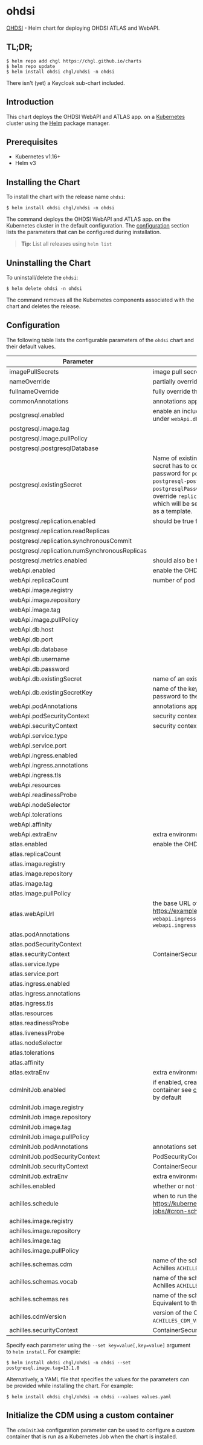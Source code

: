 # ohdsi

[OHDSI](https://github.com/OHDSI) - Helm chart for deploying OHDSI ATLAS and WebAPI.

## TL;DR;

```console
$ helm repo add chgl https://chgl.github.io/charts
$ helm repo update
$ helm install ohdsi chgl/ohdsi -n ohdsi
```

There isn't (yet) a Keycloak sub-chart included.

## Introduction

This chart deploys the OHDSI WebAPI and ATLAS app. on a [Kubernetes](http://kubernetes.io) cluster using the [Helm](https://helm.sh) package manager.

## Prerequisites

- Kubernetes v1.16+
- Helm v3

## Installing the Chart

To install the chart with the release name `ohdsi`:

```console
$ helm install ohdsi chgl/ohdsi -n ohdsi
```

The command deploys the OHDSI WebAPI and ATLAS app. on the Kubernetes cluster in the default configuration. The [configuration](#configuration) section lists the parameters that can be configured during installation.

> **Tip**: List all releases using `helm list`

## Uninstalling the Chart

To uninstall/delete the `ohdsi`:

```console
$ helm delete ohdsi -n ohdsi
```

The command removes all the Kubernetes components associated with the chart and deletes the release.

## Configuration

The following table lists the configurable parameters of the `ohdsi` chart and their default values.

| Parameter                                     | Description                                                                                                                                                                                                                                                                                                                                                                                                                                                                | Default                                                                                                       |
| --------------------------------------------- | -------------------------------------------------------------------------------------------------------------------------------------------------------------------------------------------------------------------------------------------------------------------------------------------------------------------------------------------------------------------------------------------------------------------------------------------------------------------------- | ------------------------------------------------------------------------------------------------------------- |
| imagePullSecrets                              | image pull secrets used by all pods                                                                                                                                                                                                                                                                                                                                                                                                                                        | `[]`                                                                                                          |
| nameOverride                                  | partially override the release name                                                                                                                                                                                                                                                                                                                                                                                                                                        | `""`                                                                                                          |
| fullnameOverride                              | fully override the release name                                                                                                                                                                                                                                                                                                                                                                                                                                            | `""`                                                                                                          |
| commonAnnotations                             | annotations applied to the WebAPI and Atlas deployments                                                                                                                                                                                                                                                                                                                                                                                                                    | `[]`                                                                                                          |
| postgresql.enabled                            | enable an included PostgreSQL DB. if set to `false`, the values under `webApi.db` are used                                                                                                                                                                                                                                                                                                                                                                                 | `true`                                                                                                        |
| postgresql.image.tag                          |                                                                                                                                                                                                                                                                                                                                                                                                                                                                            | `13.1.0`                                                                                                      |
| postgresql.image.pullPolicy                   |                                                                                                                                                                                                                                                                                                                                                                                                                                                                            | `Always`                                                                                                      |
| postgresql.postgresqlDatabase                 |                                                                                                                                                                                                                                                                                                                                                                                                                                                                            | `"ohdsi"`                                                                                                     |
| postgresql.existingSecret                     | Name of existing secret to use for PostgreSQL passwords. The secret has to contain the keys `postgresql-password` which is the password for `postgresqlUsername` when it is different of `postgres`, `postgresql-postgres-password` which will override `postgresqlPassword`, `postgresql-replication-password` which will override `replication.password` and `postgresql-ldap-password` which will be sed to authenticate on LDAP. The value is evaluated as a template. | `""`                                                                                                          |
| postgresql.replication.enabled                | should be true for production use                                                                                                                                                                                                                                                                                                                                                                                                                                          | `false`                                                                                                       |
| postgresql.replication.readReplicas           |                                                                                                                                                                                                                                                                                                                                                                                                                                                                            | `2`                                                                                                           |
| postgresql.replication.synchronousCommit      |                                                                                                                                                                                                                                                                                                                                                                                                                                                                            | `"on"`                                                                                                        |
| postgresql.replication.numSynchronousReplicas |                                                                                                                                                                                                                                                                                                                                                                                                                                                                            | `1`                                                                                                           |
| postgresql.metrics.enabled                    | should also be true for production use                                                                                                                                                                                                                                                                                                                                                                                                                                     | `false`                                                                                                       |
| webApi.enabled                                | enable the OHDSI WebAPI deployment                                                                                                                                                                                                                                                                                                                                                                                                                                         | `true`                                                                                                        |
| webApi.replicaCount                           | number of pod replicas for the WebAPI                                                                                                                                                                                                                                                                                                                                                                                                                                      | `1`                                                                                                           |
| webApi.image.registry                         |                                                                                                                                                                                                                                                                                                                                                                                                                                                                            | `ghcr.io`                                                                                                     |
| webApi.image.repository                       |                                                                                                                                                                                                                                                                                                                                                                                                                                                                            | `chgl/ohdsi/webapi`                                                                                           |
| webApi.image.tag                              |                                                                                                                                                                                                                                                                                                                                                                                                                                                                            | `2.8.0-snapshot`                                                                                              |
| webApi.image.pullPolicy                       |                                                                                                                                                                                                                                                                                                                                                                                                                                                                            | `Always`                                                                                                      |
| webApi.db.host                                |                                                                                                                                                                                                                                                                                                                                                                                                                                                                            | `"db"`                                                                                                        |
| webApi.db.port                                |                                                                                                                                                                                                                                                                                                                                                                                                                                                                            | `5432`                                                                                                        |
| webApi.db.database                            |                                                                                                                                                                                                                                                                                                                                                                                                                                                                            | `"ohdsi"`                                                                                                     |
| webApi.db.username                            |                                                                                                                                                                                                                                                                                                                                                                                                                                                                            | `"postgres"`                                                                                                  |
| webApi.db.password                            |                                                                                                                                                                                                                                                                                                                                                                                                                                                                            | `"postgres"`                                                                                                  |
| webApi.db.existingSecret                      | name of an existing secret containing the password to the DB.                                                                                                                                                                                                                                                                                                                                                                                                              | `""`                                                                                                          |
| webApi.db.existingSecretKey                   | name of the key in `webApi.db.existingSecret` to use as the password to the DB.                                                                                                                                                                                                                                                                                                                                                                                            | `"postgresql-postgres-password"`                                                                              |
| webApi.podAnnotations                         | annotations applied to the WebAPI pod                                                                                                                                                                                                                                                                                                                                                                                                                                      | `{}`                                                                                                          |
| webApi.podSecurityContext                     | security context for the WebAPI pod                                                                                                                                                                                                                                                                                                                                                                                                                                        | `{}`                                                                                                          |
| webApi.securityContext                        | security context for the WebAPI container                                                                                                                                                                                                                                                                                                                                                                                                                                  | `{"capabilities":{"drop":["ALL"]},"readOnlyRootFilesystem":true,"runAsNonRoot":true,"runAsUser":101}`         |
| webApi.service.type                           |                                                                                                                                                                                                                                                                                                                                                                                                                                                                            | `ClusterIP`                                                                                                   |
| webApi.service.port                           |                                                                                                                                                                                                                                                                                                                                                                                                                                                                            | `8080`                                                                                                        |
| webApi.ingress.enabled                        |                                                                                                                                                                                                                                                                                                                                                                                                                                                                            | `false`                                                                                                       |
| webApi.ingress.annotations                    |                                                                                                                                                                                                                                                                                                                                                                                                                                                                            | `{}`                                                                                                          |
| webApi.ingress.tls                            |                                                                                                                                                                                                                                                                                                                                                                                                                                                                            | `[]`                                                                                                          |
| webApi.resources                              |                                                                                                                                                                                                                                                                                                                                                                                                                                                                            | `{}`                                                                                                          |
| webApi.readinessProbe                         |                                                                                                                                                                                                                                                                                                                                                                                                                                                                            | `{"failureThreshold":5,"initialDelaySeconds":45,"periodSeconds":15,"successThreshold":1,"timeoutSeconds":15}` |
| webApi.nodeSelector                           |                                                                                                                                                                                                                                                                                                                                                                                                                                                                            | `{}`                                                                                                          |
| webApi.tolerations                            |                                                                                                                                                                                                                                                                                                                                                                                                                                                                            | `[]`                                                                                                          |
| webApi.affinity                               |                                                                                                                                                                                                                                                                                                                                                                                                                                                                            | `{}`                                                                                                          |
| webApi.extraEnv                               | extra environment variables                                                                                                                                                                                                                                                                                                                                                                                                                                                | `[]`                                                                                                          |
| atlas.enabled                                 | enable the OHDSI Atlas deployment                                                                                                                                                                                                                                                                                                                                                                                                                                          | `true`                                                                                                        |
| atlas.replicaCount                            |                                                                                                                                                                                                                                                                                                                                                                                                                                                                            | `1`                                                                                                           |
| atlas.image.registry                          |                                                                                                                                                                                                                                                                                                                                                                                                                                                                            | `ghcr.io`                                                                                                     |
| atlas.image.repository                        |                                                                                                                                                                                                                                                                                                                                                                                                                                                                            | `chgl/ohdsi/atlas`                                                                                            |
| atlas.image.tag                               |                                                                                                                                                                                                                                                                                                                                                                                                                                                                            | `2.8.0`                                                                                                       |
| atlas.image.pullPolicy                        |                                                                                                                                                                                                                                                                                                                                                                                                                                                                            | `Always`                                                                                                      |
| atlas.webApiUrl                               | the base URL of the OHDSI WebAPI, e.g. https://example.com/WebAPI if this value is not set but `webapi.ingress.enabled=true`, then this URL is constructed from `webapi.ingress`                                                                                                                                                                                                                                                                                           | `""`                                                                                                          |
| atlas.podAnnotations                          |                                                                                                                                                                                                                                                                                                                                                                                                                                                                            | `{}`                                                                                                          |
| atlas.podSecurityContext                      |                                                                                                                                                                                                                                                                                                                                                                                                                                                                            | `{}`                                                                                                          |
| atlas.securityContext                         | ContainerSecurityContext for the Atlas container                                                                                                                                                                                                                                                                                                                                                                                                                           | `{"capabilities":{"drop":["ALL"]},"readOnlyRootFilesystem":false,"runAsNonRoot":true,"runAsUser":101}`        |
| atlas.service.type                            |                                                                                                                                                                                                                                                                                                                                                                                                                                                                            | `ClusterIP`                                                                                                   |
| atlas.service.port                            |                                                                                                                                                                                                                                                                                                                                                                                                                                                                            | `8080`                                                                                                        |
| atlas.ingress.enabled                         |                                                                                                                                                                                                                                                                                                                                                                                                                                                                            | `false`                                                                                                       |
| atlas.ingress.annotations                     |                                                                                                                                                                                                                                                                                                                                                                                                                                                                            | `{}`                                                                                                          |
| atlas.ingress.tls                             |                                                                                                                                                                                                                                                                                                                                                                                                                                                                            | `[]`                                                                                                          |
| atlas.resources                               |                                                                                                                                                                                                                                                                                                                                                                                                                                                                            | `{}`                                                                                                          |
| atlas.readinessProbe                          |                                                                                                                                                                                                                                                                                                                                                                                                                                                                            | `{"failureThreshold":5,"initialDelaySeconds":30,"periodSeconds":15,"successThreshold":1,"timeoutSeconds":15}` |
| atlas.livenessProbe                           |                                                                                                                                                                                                                                                                                                                                                                                                                                                                            | `{"failureThreshold":5,"initialDelaySeconds":30,"periodSeconds":15,"successThreshold":1,"timeoutSeconds":15}` |
| atlas.nodeSelector                            |                                                                                                                                                                                                                                                                                                                                                                                                                                                                            | `{}`                                                                                                          |
| atlas.tolerations                             |                                                                                                                                                                                                                                                                                                                                                                                                                                                                            | `[]`                                                                                                          |
| atlas.affinity                                |                                                                                                                                                                                                                                                                                                                                                                                                                                                                            | `{}`                                                                                                          |
| atlas.extraEnv                                | extra environment variables                                                                                                                                                                                                                                                                                                                                                                                                                                                | `[]`                                                                                                          |
| cdmInitJob.enabled                            | if enabled, create a Kubernetes Job running the specified container see [cdm-init-job.yaml](templates/cdm-init-job.yaml) for the env vars that are passed by default                                                                                                                                                                                                                                                                                                       | `false`                                                                                                       |
| cdmInitJob.image.registry                     |                                                                                                                                                                                                                                                                                                                                                                                                                                                                            | `docker.io`                                                                                                   |
| cdmInitJob.image.repository                   |                                                                                                                                                                                                                                                                                                                                                                                                                                                                            | `docker/whalesay`                                                                                             |
| cdmInitJob.image.tag                          |                                                                                                                                                                                                                                                                                                                                                                                                                                                                            | `latest`                                                                                                      |
| cdmInitJob.image.pullPolicy                   |                                                                                                                                                                                                                                                                                                                                                                                                                                                                            | `Always`                                                                                                      |
| cdmInitJob.podAnnotations                     | annotations set on the cdm-init pod                                                                                                                                                                                                                                                                                                                                                                                                                                        | `{}`                                                                                                          |
| cdmInitJob.podSecurityContext                 | PodSecurityContext for the cdm-init pod                                                                                                                                                                                                                                                                                                                                                                                                                                    | `{}`                                                                                                          |
| cdmInitJob.securityContext                    | ContainerSecurityContext for the cdm-init container                                                                                                                                                                                                                                                                                                                                                                                                                        | `{}`                                                                                                          |
| cdmInitJob.extraEnv                           | extra environment variables to set                                                                                                                                                                                                                                                                                                                                                                                                                                         | `[]`                                                                                                          |
| achilles.enabled                              | whether or not to enable the Achilles cron job                                                                                                                                                                                                                                                                                                                                                                                                                             | `true`                                                                                                        |
| achilles.schedule                             | when to run the Achilles job. See <https://kubernetes.io/docs/concepts/workloads/controllers/cron-jobs/#cron-schedule-syntax>                                                                                                                                                                                                                                                                                                                                              | `"@daily"`                                                                                                    |
| achilles.image.registry                       |                                                                                                                                                                                                                                                                                                                                                                                                                                                                            | `ghcr.io`                                                                                                     |
| achilles.image.repository                     |                                                                                                                                                                                                                                                                                                                                                                                                                                                                            | `chgl/ohdsi/achilles`                                                                                         |
| achilles.image.tag                            |                                                                                                                                                                                                                                                                                                                                                                                                                                                                            | `master`                                                                                                      |
| achilles.image.pullPolicy                     |                                                                                                                                                                                                                                                                                                                                                                                                                                                                            | `Always`                                                                                                      |
| achilles.schemas.cdm                          | name of the schema containing the OMOP CDM. Equivalent to the Achilles `ACHILLES_CDM_SCHEMA` env var.                                                                                                                                                                                                                                                                                                                                                                      | `"synpuf_cdm"`                                                                                                |
| achilles.schemas.vocab                        | name of the schema containing the vocabulary. Equivalent to the Achilles `ACHILLES_VOCAB_SCHEMA` env var.                                                                                                                                                                                                                                                                                                                                                                  | `"synpuf_vocab"`                                                                                              |
| achilles.schemas.res                          | name of the schema containing the cohort generation results. Equivalent to the Achilles `ACHILLES_RES_SCHEMA` env var.                                                                                                                                                                                                                                                                                                                                                     | `"synpuf_results"`                                                                                            |
| achilles.cdmVersion                           | version of the CDM. Equivalent to the Achilles `ACHILLES_CDM_VERSION` env var.                                                                                                                                                                                                                                                                                                                                                                                             | `"5.3.1"`                                                                                                     |
| achilles.securityContext                      | ContainerSecurityContext for the Achilles container                                                                                                                                                                                                                                                                                                                                                                                                                        | `{"capabilities":{"drop":["ALL"]},"runAsNonRoot":true,"runAsUser":10001}`                                     |

Specify each parameter using the `--set key=value[,key=value]` argument to `helm install`. For example:

```console
$ helm install ohdsi chgl/ohdsi -n ohdsi --set postgresql.image.tag=13.1.0
```

Alternatively, a YAML file that specifies the values for the parameters can be provided while
installing the chart. For example:

```console
$ helm install ohdsi chgl/ohdsi -n ohdsi --values values.yaml
```

## Initialize the CDM using a custom container

The `cdmInitJob` configuration parameter can be used to configure a
custom container that is run as a Kubernetes Job when the chart is installed.
